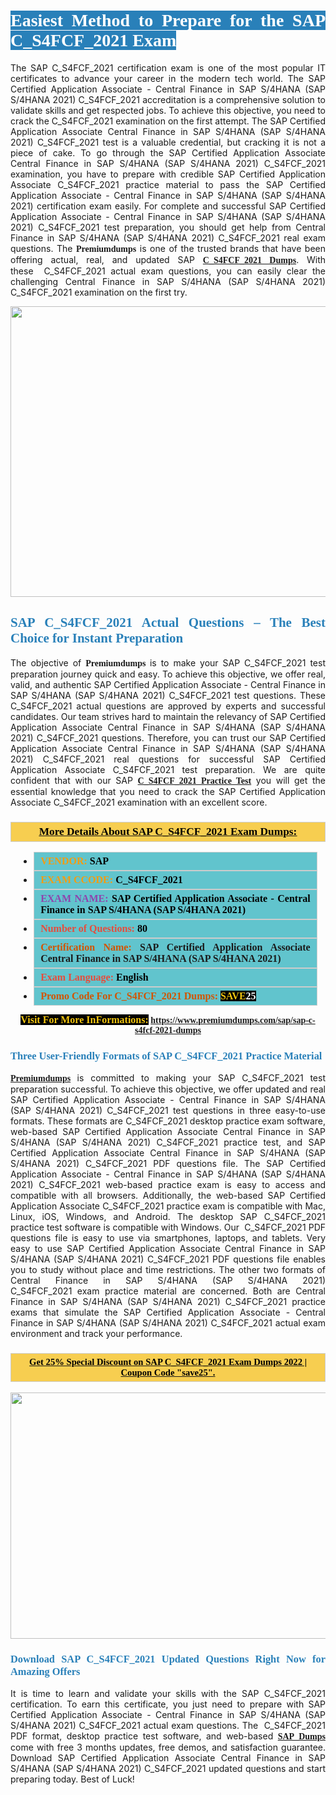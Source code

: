 <h1 style="text-align: justify;"><span style="color:#ffffff;"><span style="font-family:Georgia,serif;"><strong><span style="background-color:#2980b9;">Easiest Method to Prepare for the SAP C_S4FCF_2021 Exam</span></strong></span></span></h1>

<p style="text-align: justify;">The SAP C_S4FCF_2021 certification exam is one of the most popular IT certificates to advance your career in the modern tech world. The SAP Certified Application Associate - Central Finance in SAP S/4HANA (SAP S/4HANA 2021) C_S4FCF_2021 accreditation is a comprehensive solution to validate skills and get respected jobs. To achieve this objective, you need to crack the C_S4FCF_2021 examination on the first attempt. The SAP Certified Application Associate Central Finance in SAP S/4HANA (SAP S/4HANA 2021) C_S4FCF_2021 test is a valuable credential, but cracking it is not a piece of cake. To go through the SAP Certified Application Associate Central Finance in SAP S/4HANA (SAP S/4HANA 2021) C_S4FCF_2021 examination, you have to prepare with credible SAP Certified Application Associate C_S4FCF_2021 practice material to pass the SAP Certified Application Associate - Central Finance in SAP S/4HANA (SAP S/4HANA 2021) certification exam easily. For complete and successful SAP Certified Application Associate - Central Finance in SAP S/4HANA (SAP S/4HANA 2021) C_S4FCF_2021 test preparation, you should get help from Central Finance in SAP S/4HANA (SAP S/4HANA 2021) C_S4FCF_2021 real exam questions. The <span style="font-size:14px;"><span style="font-family:Georgia,serif;"><strong>Premiumdumps</strong></span></span> is one of the trusted brands that have been offering actual, real, and updated SAP <span style="font-family:Georgia,serif;"><strong><a href="https://www.premiumdumps.com/sap/sap-c-s4fcf-2021-dumps">C_S4FCF_2021 Dumps</a></strong></span>. With these  C_S4FCF_2021 actual exam questions, you can easily clear the challenging Central Finance in SAP S/4HANA (SAP S/4HANA 2021) C_S4FCF_2021 examination on the first try.</p>

<p style="text-align: center;"><a href="https://www.premiumdumps.com/sap/sap-c-s4fcf-2021-dumps"><img alt="" src="https://i.imgur.com/P39uA2n.jpeg" style="width: 700px; height: 465px;" /></a></p>

<h2 style="text-align: justify;"><span style="color:#2980b9;"><span style="font-family:Georgia,serif;"><strong>SAP C_S4FCF_2021 Actual Questions – The Best Choice for Instant Preparation</strong></span></span></h2>

<p style="text-align: justify;">The objective of <span style="font-size:14px;"><span style="font-family:Georgia,serif;"><strong>Premiumdumps </strong></span></span>is to make your SAP C_S4FCF_2021 test preparation journey quick and easy. To achieve this objective, we offer real, valid, and authentic SAP Certified Application Associate - Central Finance in SAP S/4HANA (SAP S/4HANA 2021) C_S4FCF_2021 test questions. These C_S4FCF_2021 actual questions are approved by experts and successful candidates. Our team strives hard to maintain the relevancy of SAP Certified Application Associate Central Finance in SAP S/4HANA (SAP S/4HANA 2021) C_S4FCF_2021 questions. Therefore, you can trust our SAP Certified Application Associate Central Finance in SAP S/4HANA (SAP S/4HANA 2021) C_S4FCF_2021 real questions for successful SAP Certified Application Associate C_S4FCF_2021 test preparation. We are quite confident that with our SAP <span style="font-family:Georgia,serif;"><strong><a href="https://www.premiumdumps.com/sap/sap-c-s4fcf-2021-dumps">C_S4FCF_2021 Practice Test</a></strong></span> you will get the essential knowledge that you need to crack the SAP Certified Application Associate C_S4FCF_2021 examination with an excellent score.</p>

<h3 style="background: #f7ce50; border: 1px solid rgb(204, 204, 204); padding: 5px 10px; text-align: center;"><span style="font-family:Georgia,serif;"><u><u><span style="color:#000000;"><span style="font-size:11pt"><span style="line-height:normal"><b><span style="font-size:13.0pt"><span cambria="">More Details About SAP C_S4FCF_2021 Exam Dumps:</span></span></b></span></span></span></u></u></span></h3>

<ul>
	<li style="margin:0cm 10pt">
	<div style="background:#61c4cd; border: 1px solid rgb(204, 204, 204); padding: 5px 10px; text-align: justify;"><span style="font-family:Georgia,serif;"><span style="font-size:11pt"><span style="line-height:normal"><b><span style="font-size:12.0pt"><span new="" roman="" times=""><span style="color:#f39c12;">VENDOR:</span> <span style="color:#000000;">SAP</span></span></span></b></span></span></span></div>
	</li>
	<li style="margin:0cm 10pt">
	<div style="background: #61c4cd; border: 1px solid rgb(204, 204, 204); padding: 5px 10px; text-align: justify;"><span style="font-family:Georgia,serif;"><span style="font-size:11pt"><span style="line-height:normal"><b><span style="font-size:12.0pt"><span new="" roman="" times=""><span style="color:#f39c12;">EXAM CCODE:</span> <span style="color:#000000;">C_S4FCF_2021</span></span></span></b></span></span></span></div>
	</li>
	<li style="margin:0cm 10pt">
	<div style="background: #61c4cd; border: 1px solid rgb(204, 204, 204); padding: 5px 10px; text-align: justify;"><span style="font-family:Georgia,serif;"><span style="font-size:11pt"><span style="line-height:normal"><b><span style="font-size:12.0pt"><span new="" roman="" times=""><span style="color:#8e44ad;">EXAM NAME:</span> <span style="color:#000000;">SAP Certified Application Associate - Central Finance in SAP S/4HANA (SAP S/4HANA 2021)</span></span></span></b></span></span></span></div>
	</li>
	<li style="margin:0cm 10pt">
	<div style="background: #61c4cd; border: 1px solid rgb(204, 204, 204); padding: 5px 10px;"><span style="font-family:Georgia,serif;"><span style="font-size:11pt"><span style="line-height:normal"><b><span style="font-size:12.0pt"><span new="" roman="" times=""><span style="color:#e74c3c;">Number of Questions:</span><span style="color:#000000;"><span style="color:#f1c40f;"> </span>80</span></span></span></b></span></span></span></div>
	</li>
	<li style="margin:0cm 10pt">
	<div style="background: #61c4cd; border: 1px solid rgb(204, 204, 204); padding: 5px 10px; text-align: justify;"><span style="font-family:Georgia,serif;"><span style="font-size:11pt"><span style="line-height:normal"><b><span style="font-size:12.0pt"><span new="" roman="" times=""><span style="color:#d35400;">Certification Name:</span> SAP Certified Application Associate Central Finance in SAP S/4HANA (SAP S/4HANA 2021)</span></span></b></span></span></span></div>
	</li>
	<li style="margin:0cm 10pt">
	<div style="background: #61c4cd; border: 1px solid rgb(204, 204, 204); padding: 5px 10px; text-align: justify;"><span style="font-family:Georgia,serif;"><span style="font-size:11pt"><span style="line-height:normal"><b><span style="font-size:12.0pt"><span new="" roman="" times=""><span style="color:#e74c3c;">Exam Language:</span> <span style="color:#000000;">English</span></span></span></b></span></span></span></div>
	</li>
	<li style="margin:0cm 10pt">
	<div style="background: #61c4cd; border: 1px solid rgb(204, 204, 204); padding: 5px 10px;"><span style="font-family:Georgia,serif;"><span style="font-size:11pt"><span style="line-height:normal"><b><span style="font-size:12.0pt"><span new="" roman="" times=""><span style="color:#d35400;">Promo Code For C_S4FCF_2021 Dumps:</span><span style="color:#f1c40f;"> <span style="background-color:#000000;">SAVE</span></span><span style="color:#ffffff;"><span style="background-color:#000000;">25</span></span></span></span></b></span></span></span></div>
	</li>
</ul>

<p style="text-align: center;"><span style="font-family:Georgia,serif;"><strong><span style="font-size:16px;"><span style="color:#f1c40f;"><span style="background-color:#000000;">Visit For More InFormations:</span></span></span> <a href="https://www.premiumdumps.com/sap/sap-c-s4fcf-2021-dumps">https://www.premiumdumps.com/sap/sap-c-s4fcf-2021-dumps</a></strong></span></p>

<h3 style="text-align: justify;"><span style="color:#2980b9;"><span style="font-family:Georgia,serif;"><strong><strong><strong>Three User-Friendly Formats of SAP C_S4FCF_2021 Practice Material </strong></strong></strong></span></span></h3>

<p style="text-align: justify;"><span style="font-size:14px;"><span style="font-family:Georgia,serif;"><strong><a href="https://www.premiumdumps.com/">Premiumdumps</a> </strong></span></span>is committed to making your SAP C_S4FCF_2021 test preparation successful. To achieve this objective, we offer updated and real SAP Certified Application Associate - Central Finance in SAP S/4HANA (SAP S/4HANA 2021) C_S4FCF_2021 test questions in three easy-to-use formats. These formats are C_S4FCF_2021 desktop practice exam software, web-based SAP Certified Application Associate Central Finance in SAP S/4HANA (SAP S/4HANA 2021) C_S4FCF_2021 practice test, and SAP Certified Application Associate Central Finance in SAP S/4HANA (SAP S/4HANA 2021) C_S4FCF_2021 PDF questions file. The SAP Certified Application Associate - Central Finance in SAP S/4HANA (SAP S/4HANA 2021) C_S4FCF_2021 web-based practice exam is easy to access and compatible with all browsers. Additionally, the web-based SAP Certified Application Associate C_S4FCF_2021 practice exam is compatible with Mac, Linux, iOS, Windows, and Android. The desktop SAP C_S4FCF_2021 practice test software is compatible with Windows. Our  C_S4FCF_2021 PDF questions file is easy to use via smartphones, laptops, and tablets. Very easy to use SAP Certified Application Associate Central Finance in SAP S/4HANA (SAP S/4HANA 2021) C_S4FCF_2021 PDF questions file enables you to study without place and time restrictions. The other two formats of Central Finance in SAP S/4HANA (SAP S/4HANA 2021) C_S4FCF_2021 exam practice material are concerned. Both are Central Finance in SAP S/4HANA (SAP S/4HANA 2021) C_S4FCF_2021 practice exams that simulate the SAP Certified Application Associate - Central Finance in SAP S/4HANA (SAP S/4HANA 2021) C_S4FCF_2021 actual exam environment and track your performance.</p>

<h3 style="background: rgb(247, 206, 80); border: 1px solid rgb(204, 204, 204); padding: 5px 10px; text-align: center;"><span style="font-family:Georgia,serif;"><u><span style="color:#000000;"><span style="font-size:11pt;"><span style="line-height:normal;"><b><span cambria="">Get 25% Special Discount on SAP C_S4FCF_2021 Exam Dumps 2022 | Coupon Code "save25".</span></b></span></span></span></u></span></h3>

<p style="text-align: center;"><strong><strong><a href="https://www.premiumdumps.com/sap/sap-c-s4fcf-2021-dumps"><img alt="" src="https://i.imgur.com/2KPb8yb.jpeg" style="width: 700px; height: 394px;" /></a></strong></strong></p>

<h3 style="text-align: justify;"><strong><span style="color:#2980b9;"><span style="font-family:Georgia,serif;"><strong><strong><strong>Download SAP C_S4FCF_2021 Updated Questions Right Now for Amazing Offers</strong></strong></strong></span></span></strong></h3>

<p style="text-align: justify;">It is time to learn and validate your skills with the SAP C_S4FCF_2021 certification. To earn this certificate, you just need to prepare with SAP Certified Application Associate - Central Finance in SAP S/4HANA (SAP S/4HANA 2021) C_S4FCF_2021 actual exam questions. The  C_S4FCF_2021 PDF format, desktop practice test software, and web-based <span style="font-family:Georgia,serif;"><strong><a href="https://www.premiumdumps.com/sap-exam-dumps">SAP Dumps</a></strong></span> come with free 3 months updates, free demos, and satisfaction guarantee. Download SAP Certified Application Associate Central Finance in SAP S/4HANA (SAP S/4HANA 2021) C_S4FCF_2021 updated questions and start preparing today. Best of Luck!</p>
